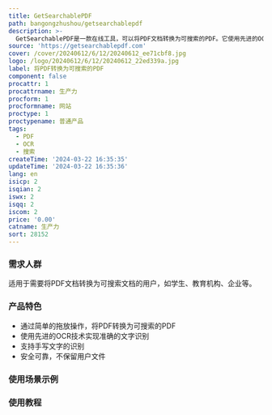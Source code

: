 ```yaml
---
title: GetSearchablePDF
path: bangongzhushou/getsearchablepdf
description: >-
  GetSearchablePDF是一款在线工具，可以将PDF文档转换为可搜索的PDF。它使用先进的OCR技术，可以在几秒钟内识别文本，并将其转换为可搜索的PDF格式。用户只需将PDF文件拖放到输入文件夹中，即可进行转换。该产品具有最高水平的OCR准确性和安全性，还支持手写文字识别。GetSearchablePDF提供不同的定价计划，用户可以根据自己的需求选择合适的套餐。
source: 'https://getsearchablepdf.com'
cover: /cover/20240612/6/12/20240612_ee71cbf8.jpg
logo: /logo/20240612/6/12/20240612_22ed339a.jpg
label: 将PDF转换为可搜索的PDF
component: false
procattr: 1
procattrname: 生产力
procform: 1
procformname: 网站
proctype: 1
proctypename: 普通产品
tags:
  - PDF
  - OCR
  - 搜索
createTime: '2024-03-22 16:35:35'
updateTime: '2024-03-22 16:35:36'
lang: en
isicp: 2
isqian: 2
iswx: 2
isqq: 2
iscom: 2
price: '0.00'
catname: 生产力
sort: 28152
---
```




### 需求人群
适用于需要将PDF文档转换为可搜索文档的用户，如学生、教育机构、企业等。

### 产品特色
- 通过简单的拖放操作，将PDF转换为可搜索的PDF
- 使用先进的OCR技术实现准确的文字识别
- 支持手写文字的识别
- 安全可靠，不保留用户文件

### 使用场景示例


### 使用教程


  
